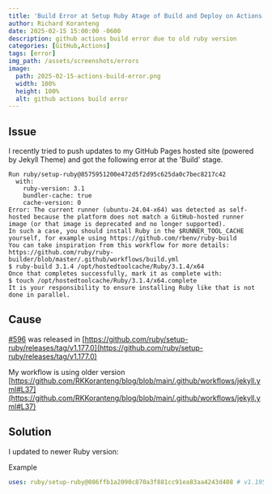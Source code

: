 ```yaml
---
title: 'Build Error at Setup Ruby Atage of Build and Deploy on Actions'
author: Richard Koranteng
date: 2025-02-15 15:00:00 -0600
description: github actions build error due to old ruby version
categories: [GitHub,Actions]
tags: [error]
img_path: /assets/screenshots/errors
image:
  path: 2025-02-15-actions-build-error.png
  width: 100%
  height: 100%
  alt: github actions build error
---
```


## Issue
I recently tried to push updates to my GitHub Pages hosted site (powered by Jekyll Theme) and got the following error at the 'Build' stage.
```
Run ruby/setup-ruby@8575951200e472d5f2d95c625da0c7bec8217c42
  with:
    ruby-version: 3.1
    bundler-cache: true
    cache-version: 0
Error: The current runner (ubuntu-24.04-x64) was detected as self-hosted because the platform does not match a GitHub-hosted runner image (or that image is deprecated and no longer supported).
In such a case, you should install Ruby in the $RUNNER_TOOL_CACHE yourself, for example using https://github.com/rbenv/ruby-build
You can take inspiration from this workflow for more details: https://github.com/ruby/ruby-builder/blob/master/.github/workflows/build.yml
$ ruby-build 3.1.4 /opt/hostedtoolcache/Ruby/3.1.4/x64
Once that completes successfully, mark it as complete with:
$ touch /opt/hostedtoolcache/Ruby/3.1.4/x64.complete
It is your responsibility to ensure installing Ruby like that is not done in parallel.
```

## Cause
[#596](https://github.com/ruby/setup-ruby/pull/596) was released in [https://github.com/ruby/setup-ruby/releases/tag/v1.177.0](https://github.com/ruby/setup-ruby/releases/tag/v1.177.0)

My workflow is using older version [https://github.com/RKKoranteng/blog/blob/main/.github/workflows/jekyll.yml#L37](https://github.com/RKKoranteng/blog/blob/main/.github/workflows/jekyll.yml#L37)

## Solution
I updated to newer Ruby version:

Example
```yml
uses: ruby/setup-ruby@086ffb1a2090c870a3f881cc91ea83aa4243d408 # v1.195.0
```

